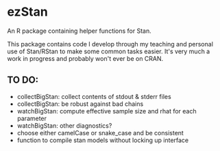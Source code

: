 # ezStan
An R package containing helper functions for Stan.

This package contains code I develop through my teaching and personal use of Stan/RStan to make some common tasks easier. It's very much a work in progress and probably won't ever be on CRAN.

## TO DO:
- collectBigStan: collect contents of stdout & stderr files
- collectBigStan: be robust against bad chains
- watchBigStan: compute effective sample size and rhat for each parameter
- watchBigStan: other diagnostics?
- choose either camelCase or snake_case and be consistent
- function to compile stan models without locking up interface
